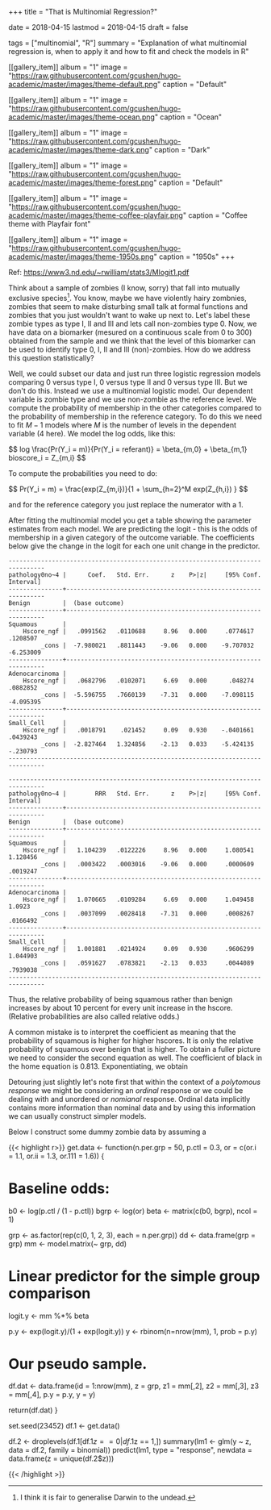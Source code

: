 +++
title = "That is Multinomial Regression?"

date = 2018-04-15
lastmod = 2018-04-15
draft = false


tags = ["multinomial", "R"]
summary = "Explanation of what multinomial regression is, when to apply it and how to fit and check the models in R"


[[gallery_item]]
album = "1"
image = "https://raw.githubusercontent.com/gcushen/hugo-academic/master/images/theme-default.png"
caption = "Default"

[[gallery_item]]
album = "1"
image = "https://raw.githubusercontent.com/gcushen/hugo-academic/master/images/theme-ocean.png"
caption = "Ocean"

[[gallery_item]]
album = "1"
image = "https://raw.githubusercontent.com/gcushen/hugo-academic/master/images/theme-dark.png"
caption = "Dark"

[[gallery_item]]
album = "1"
image = "https://raw.githubusercontent.com/gcushen/hugo-academic/master/images/theme-forest.png"
caption = "Default"

[[gallery_item]]
album = "1"
image = "https://raw.githubusercontent.com/gcushen/hugo-academic/master/images/theme-coffee-playfair.png"
caption = "Coffee theme with Playfair font"

[[gallery_item]]
album = "1"
image = "https://raw.githubusercontent.com/gcushen/hugo-academic/master/images/theme-1950s.png"
caption = "1950s"
+++

Ref: https://www3.nd.edu/~rwilliam/stats3/Mlogit1.pdf

Think about a sample of zombies (I know, sorry) that fall into mutually exclusive species[^1]. You know, maybe we have violently hairy zombnies, zombies that seem to make disturbing small talk at formal functions and zombies that you just wouldn't want to wake up next to. Let's label these zombie types as type I, II and III and lets call non-zombies type 0. Now, we have data on a biomarker (mesured on a continuous scale from 0 to 300) obtained from the sample and we think that the level of this biomarker can be used to identify type 0, I, II and III (non)-zombies. How do we address this question statistically?

Well, we could subset our data and just run three logistic regression models comparing 0 versus type I, 0 versus type II and 0 versus type III. 
But we don't do this. Instead we use a multinomial logistic model. Our dependent variable is zombie type and we use non-zombie as the reference level. We compute the probability of membership in the other categories compared to the probability of membership in the reference category. To do this we need to fit $M - 1$ models where $M$ is the number of levels in the dependent variable (4 here). We model the log odds, like this:

<div>
$$
log \frac{Pr(Y_i = m)}{Pr(Y_i = referant)} = \beta_{m,0} + \beta_{m,1} bioscore_i  = Z_{m,i}
$$
</div>

To compute the probabilities you need to do:

<div>
$$
Pr(Y_i = m) = \frac{exp(Z_{m,i})}{1 + \sum_{h=2}^M exp(Z_{h,i}) }
$$
</div>

and for the reference category you just replace the numerator with a 1.

After fitting the multinomial model you get a table showing the parameter estimates from each model. We are predicting the logit - this is the odds of membership in a given category of the outcome variable. The coefficients below give the change in the logit for each one unit change in the predictor.



```
--------------------------------------------------------------------------------
pathology0no~4 |      Coef.   Std. Err.      z    P>|z|     [95% Conf. Interval]
---------------+----------------------------------------------------------------
Benign         |  (base outcome)
---------------+----------------------------------------------------------------
Squamous       |
    Hscore_ngf |   .0991562   .0110688     8.96   0.000     .0774617    .1208507
         _cons |  -7.980021   .8811443    -9.06   0.000    -9.707032   -6.253009
---------------+----------------------------------------------------------------
Adenocarcinoma |
    Hscore_ngf |   .0682796   .0102071     6.69   0.000      .048274    .0882852
         _cons |  -5.596755   .7660139    -7.31   0.000    -7.098115   -4.095395
---------------+----------------------------------------------------------------
Small_Cell     |
    Hscore_ngf |   .0018791    .021452     0.09   0.930    -.0401661    .0439243
         _cons |  -2.827464   1.324856    -2.13   0.033    -5.424135    -.230793
--------------------------------------------------------------------------------

```

```
--------------------------------------------------------------------------------
pathology0no~4 |        RRR   Std. Err.      z    P>|z|     [95% Conf. Interval]
---------------+----------------------------------------------------------------
Benign         |  (base outcome)
---------------+----------------------------------------------------------------
Squamous       |
    Hscore_ngf |   1.104239   .0122226     8.96   0.000     1.080541    1.128456
         _cons |   .0003422   .0003016    -9.06   0.000     .0000609    .0019247
---------------+----------------------------------------------------------------
Adenocarcinoma |
    Hscore_ngf |   1.070665   .0109284     6.69   0.000     1.049458      1.0923
         _cons |   .0037099   .0028418    -7.31   0.000     .0008267    .0166492
---------------+----------------------------------------------------------------
Small_Cell     |
    Hscore_ngf |   1.001881   .0214924     0.09   0.930     .9606299    1.044903
         _cons |   .0591627   .0783821    -2.13   0.033     .0044089    .7939038
--------------------------------------------------------------------------------
```

Thus, the relative probability of being squamous rather than benign increases by about 10 percent for every unit increase in the hscore. (Relative probabilities are also called relative odds.)

A common mistake is to interpret the coefficient as meaning that the probability of squamous is higher for higher hscores. It is only the relative probability of squamous over benign that is higher. To obtain a fuller picture we need to consider the second equation as well. The coefficient of black in the home equation is 0.813. Exponentiating, we obtain



Detouring just slightly let's note first that within the context of a *polytomous response* we might be considering an *ordinal* response or we could be dealing with and unordered or *nomianal* response. Ordinal data implicitly contains more information than nominal data and by using this information we can usually construct simpler models.

Below I construct some dummy zombie data by assuming a 



{{< highlight r>}}
get.data <- function(n.per.grp = 50, 
                     p.ctl = 0.3,
                     or = c(or.i = 1.1, 
                            or.ii = 1.3, 
                            or.111 = 1.6)) {
  
  # Baseline odds:
  b0 <- log(p.ctl / (1 - p.ctl))
  bgrp <- log(or)
  beta <- matrix(c(b0, bgrp), ncol = 1)
  
  grp <- as.factor(rep(c(0, 1, 2, 3), each = n.per.grp))
  dd <- data.frame(grp = grp)
  mm <- model.matrix(~ grp, dd)
  
  # Linear predictor for the simple group comparison
  logit.y <- mm %*% beta

  p.y <- exp(logit.y)/(1 + exp(logit.y)) 
  y <- rbinom(n=nrow(mm), 1, prob = p.y)
  
  # Our pseudo sample.
  df.dat <- data.frame(id = 1:nrow(mm), 
                       z = grp,
                       z1 = mm[,2],
                       z2 = mm[,3],
                       z3 = mm[,4],
                       p.y = p.y,
                       y = y)
  
  return(df.dat)
}

set.seed(23452)
df.1 <- get.data()

df.2 <- droplevels(df.1[df.1$z == 0 | df.1$z == 1,])
summary(lm1 <- glm(y ~ z, data = df.2, family = binomial))
predict(lm1, type = "response",
  newdata = data.frame(z = unique(df.2$z)))


{{< /highlight >}}





[^1]: I think it is fair to generalise Darwin to the undead.








